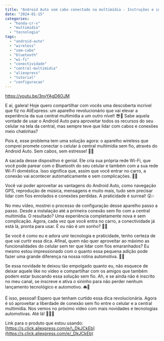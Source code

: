 ```yaml
---
title: "Android Auto sem cabo conectado na multimídia - Instruções e instalação"
date: "2024-01-15"
categories:
  - "honda-cr-v"
  - "multimidia"
  - "tecnologia"
tags:
  - "android-auto"
  - "wireless"
  - "sem-cabo"
  - "bluetooth"
  - "wi-fi"
  - "conectividade"
  - "central-multimidia"
  - "aliexpress"
  - "tutorial"
  - "configuracao"
---
```


<!--more-->

https://youtu.be/3nyYAgD6OJM

E aí, galera! Hoje quero compartilhar com vocês uma descoberta incrível que fiz no AliExpress: um aparelho revolucionário que vai elevar a experiência da sua central multimídia a um outro nível! 😎📱 Sabe aquela vontade de usar o Android Auto para aproveitar todos os recursos do seu celular na tela da central, mas sempre teve que lidar com cabos e conexões meio chatinhas?

Pois é, esse problema tem uma solução agora: o aparelho wireless que comprei promete conectar o celular à central multimídia sem fio, através do Android Auto. Sem cabos, sem estresse! 🚫🔌

A sacada desse dispositivo é genial. Ele cria sua própria rede Wi-Fi, que você pode parear com o Bluetooth do seu celular e também com a sua rede Wi-Fi doméstica. Isso significa que, assim que você entrar no carro, a conexão vai acontecer automaticamente e sem complicações. 📶🚗

Você vai poder aproveitar as vantagens do Android Auto, como navegação GPS, reprodução de música, mensagens e muito mais, tudo sem precisar lidar com fios enrolados e conexões perdidas. A praticidade é surreal! 😲🎶

No meu vídeo, mostrei o processo de configuração desse aparelho passo a passo. Desde a instalação até a primeira conexão sem fio com a central multimídia. O resultado? Uma experiência completamente nova e sem complicação. Agora, cada vez que você entra no carro, a conectividade já está lá, pronta para usar. É ou não é um sonho? 💭💥

Se você é como eu e adora unir tecnologia e praticidade, tenho certeza de que vai curtir essa dica. Afinal, quem não quer aproveitar ao máximo as funcionalidades do celular sem ter que lidar com fios emaranhados? Eu mesmo estou impressionado com o quanto essa pequena adição pode fazer uma grande diferença na nossa rotina automotiva. 🚀📲

Se essa novidade te deixou tão empolgado quanto eu, não esquece de deixar aquele like no vídeo e compartilhar com os amigos que também podem estar buscando essa solução sem fio. Ah, e se ainda não é inscrito no meu canal, se inscreve e ativa o sininho para não perder nenhum lançamento tecnológico e automotivo. 🚘🔔

É isso, pessoal! Espero que tenham curtido essa dica revolucionária. Agora é só aproveitar a liberdade de conexão sem fio entre o celular e a central multimídia. Nos vemos no próximo vídeo com mais novidades e tecnologias automotivas. Até lá! 🚗📡🔥

Link para o produto que estou usando: [https://s.click.aliexpress.com/e/\_DkJCkEb](https://s.click.aliexpress.com/e/_DkJCkEb)
